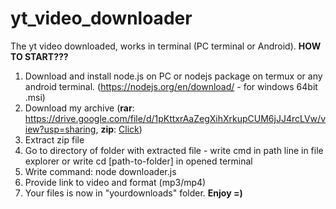 # yt_video_downloader

The yt video downloaded, works in terminal (PC terminal or Android).
**HOW TO START???**
1. Download and install node.js on PC or nodejs package on termux or any android terminal. (https://nodejs.org/en/download/ - for windows 64bit .msi)
2. Download my archive (**rar**: https://drive.google.com/file/d/1pKttxrAaZegXihXrkupCUM6jJJ4rcLVw/view?usp=sharing, **zip**: [Click](https://drive.google.com/file/d/13bkNWfDBPHL3sdDgmIIrwi2brYshGQXS/view?usp=sharing))
3. Extract zip file
4. Go to directory of folder with extracted file - write cmd in path line in file explorer or write cd [path-to-folder] in opened terminal
5. Write command: node downloader.js
6. Provide link to video and format (mp3/mp4)
7. Your files is now in "yourdownloads" folder. **Enjoy =)**
